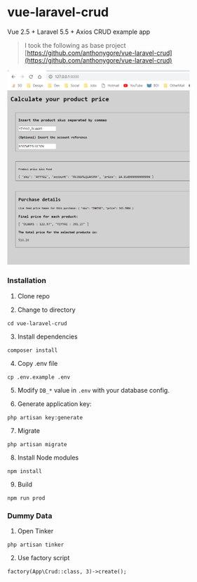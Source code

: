 # vue-laravel-crud

Vue 2.5 + Laravel 5.5 + Axios CRUD example app
	
> I took the following as base project [https://github.com/anthonygore/vue-laravel-crud](https://github.com/anthonygore/vue-laravel-crud)

<img src="typicalScreen.png" width="416">

### Installation

1. Clone repo

2. Change to directory

````
cd vue-laravel-crud
````   

3. Install dependencies

````
composer install
````

4. Copy .env file

```
cp .env.example .env
```

5. Modify `DB_*` value in `.env` with your database config.

6. Generate application key:

````
php artisan key:generate
````

7. Migrate
````
php artisan migrate
````

8. Install Node modules
````
npm install
````

9. Build

````
npm run prod
````

### Dummy Data

1. Open Tinker

````
php artisan tinker
````
    
2. Use factory script
````
factory(App\Crud::class, 3)->create();
````
